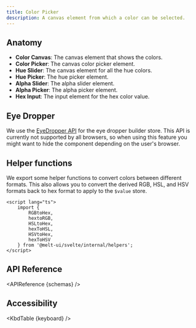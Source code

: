 ```yaml
---
title: Color Picker
description: A canvas element from which a color can be selected.
---
```


<script>
    import { KbdTable, APIReference, Preview } from '$docs/components'
    export let schemas;
    export let keyboard;
</script>

## Anatomy

- **Color Canvas**: The canvas element that shows the colors.
- **Color Picker**: The canvas color picker element.
- **Hue Slider**: The canvas element for all the hue colors.
- **Hue Picker**: The hue picker element.
- **Alpha Slider**: The alpha slider element.
- **Alpha Picker**: The alpha picker element.
- **Hex Input**: The input element for the hex color value.

## Eye Dropper

We use the [EyeDropper API](https://developer.mozilla.org/en-US/docs/Web/API/EyeDropper) for the eye dropper builder store. This API is currently not supported by all browsers, so when using this feature you might want to hide the component depending on the user's browser.

## Helper functions

We export some helper functions to convert colors between different formats. This also allows you to convert the derived RGB, HSL, and HSV formats back to hex format to apply to the `$value` store.

```svelte
<script lang="ts">
    import {
        RGBtoHex,
        hextoRGB,
        HSLtoHex,
        hexToHSL,
        HSVtoHex,
        hexToHSV
    } from '@melt-ui/svelte/internal/helpers';
</script>
```

## API Reference

<APIReference {schemas} />

## Accessibility

<KbdTable {keyboard} />
